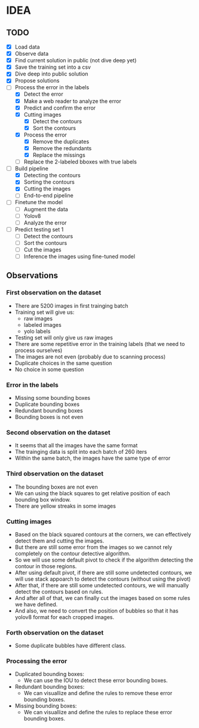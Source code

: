 # IDEA

## TODO

+ [X] Load data
+ [X] Observe data
+ [X] Find current solution in public (not dive deep yet)
+ [X] Save the training set into a csv
+ [X] Dive deep into public solution
+ [X] Propose solutions
+ [ ] Process the error in the labels
  + [X] Detect the error
  + [X] Make a web reader to analyze the error
  + [X] Predict and confirm the error
  + [X] Cutting images
    + [X] Detect the contours
    + [X] Sort the contours
  + [X] Process the error
    + [X] Remove the duplicates
    + [X] Remove the redundants
    + [X] Replace the missings
  + [ ] Replace the 2-labeled bboxes with true labels
+ [ ] Build pipeline
  + [X] Detecting the contours
  + [X] Sorting the contours
  + [X] Cutting the images
  + [ ] End-to-end pipeline
+ [ ] Finetune the model
  + [ ] Augment the data
  + [ ] Yolov8
  + [ ] Analyze the error
+ [ ] Predict testing set 1
  + [ ] Detect the contours
  + [ ] Sort the contours
  + [ ] Cut the images
  + [ ] Inference the images using fine-tuned model

## Observations

### First observation on the dataset

+ There are 5200 images in first trainging batch
+ Training set will give us:
  + raw images
  + labeled images
  + yolo labels
+ Testing set will only give us raw images
+ There are some repetitive error in the training labels (that we need to process ourselves)
+ The images are not even (probably due to scanning process)
+ Duplicate choices in the same question
+ No choice in some question

### Error in the labels

+ Missing some bounding boxes
+ Duplicate bounding boxes
+ Redundant bounding boxes
+ Bounding boxes is not even

### Second observation on the dataset

+ It seems that all the images have the same format
+ The trainging data is split into each batch of 260 iters
+ Within the same batch, the images have the same type of error

### Third observation on the dataset

+ The bounding boxes are not even
+ We can using the black squares to get relative position of each bounding box window.
+ There are yellow streaks in some images

### Cutting images

+ Based on the black squared contours at the corners, we can effectively detect them and cutting the images.
+ But there are still some error from the images so we cannot rely completely on the contour detective algorithm.
+ So we will use some default pivot to check if the algorithm detecting the contour in those regions.
+ After using default pivot, if there are still some undetected contours, we will use stack appoarch to detect the contours (without using the pivot)
+ After that, if there are still some undetected contours, we will manually detect the contours based on rules.
+ And after all of that, we can finally cut the images based on some rules we have defined.
+ And also, we need to convert the position of bubbles so that it has yolov8 format for each cropped images.

### Forth observation on the dataset

+ Some duplicate bubbles have different class.

### Processing the error

+ Duplicated bounding boxes:
  + We can use the IOU to detect these error bounding boxes.
+ Redundant bounding boxes:
  + We can visuallize and define the rules to remove these error bounding boxes.
+ Missing bounding boxes:
  + We can visuallize and define the rules to replace these error bounding boxes.
  